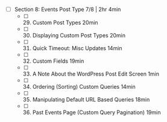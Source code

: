 - [ ] Section 8: Events Post Type 7/8 | 2hr 4min
  - [ ] 29. Custom Post Types 20min
  - [ ] 30. Displaying Custom Post Types 20min
  - [ ] 31. Quick Timeout: Misc Updates 14min
  - [ ] 32. Custom Fields 19min
  - [ ] 33. A Note About the WordPress Post Edit Screen 1min
  - [ ] 34. Ordering (Sorting) Custom Queries 14min
  - [ ] 35. Manipulating Default URL Based Queries 18min
  - [ ] 36. Past Events Page (Custom Query Pagination) 19min
